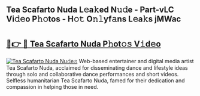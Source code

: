 ## Tea Scafarto Nuda L𝚎a𝚔ed N𝚞𝚍e - Part-vLC Vi𝚍𝚎o P𝚑𝚘tos - H𝚘𝚝 O𝚗𝚕yf𝚊ns L𝚎a𝚔s jMWac

# <h2><a href="http://kf9f9y0.oniu.top/?m=Tea+Scafarto+Nuda">🔗👉 🔴 Tea Scafarto Nuda P𝚑ot𝚘𝚜 V𝚒d𝚎o</a></h2>

[![Tea Scafarto Nuda Nu𝚍e𝚜](https://i.imgur.com/0qMVB7G.gif)](http://kf9f9y0.oniu.top/?m=Tea+Scafarto+Nuda)
Web-based entertainer and digital media artist Tea Scafarto Nuda, acclaimed for disseminating dance and lifestyle ideas through solo and collaborative dance performances and short videos. Selfless humanitarian Tea Scafarto Nuda, famed for their dedication and compassion in helping those in need.  
